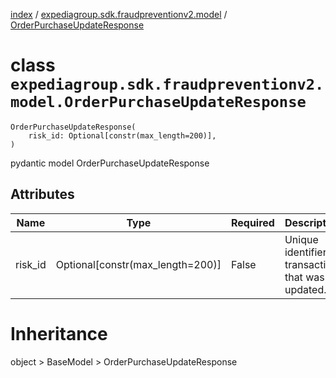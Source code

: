 [index](index.md) / [expediagroup.sdk.fraudpreventionv2.model](expediagroup.sdk.fraudpreventionv2.model.md) / [OrderPurchaseUpdateResponse](OrderPurchaseUpdateResponse.md)
# class `expediagroup.sdk.fraudpreventionv2.model.OrderPurchaseUpdateResponse`
```
OrderPurchaseUpdateResponse(
    risk_id: Optional[constr(max_length=200)],
)
```

pydantic model OrderPurchaseUpdateResponse



## Attributes
    
    
        
    

|   Name  |               Type               | Required |                    Description                     |
|---------|----------------------------------|----------|----------------------------------------------------|
| risk_id | Optional[constr(max_length=200)] |  False   | Unique identifier of transaction that was updated. |










# Inheritance
object > BaseModel > OrderPurchaseUpdateResponse
